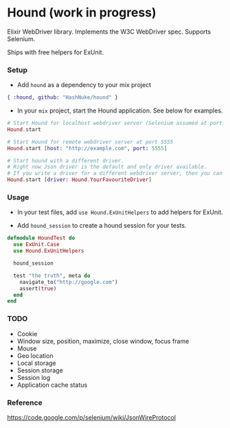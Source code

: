 # Hound (work in progress)

Elixir WebDriver library. Implements the W3C WebDriver spec. Supports Selenium.

Ships with free helpers for ExUnit.

### Setup

* Add `hound` as a dependency to your mix project

```elixir
{ :hound, github: "HashNuke/hound" }
```

* In your `mix` project, start the Hound application. See below for examples.

```elixir
# Start Hound for localhost webdriver server (Selenium assumed at port 4444)
Hound.start

# Start Hound for remote webdriver server at port 5555
Hound.start [host: "http://example.com", port: 5555]

# Start hound with a different driver.
# Right now Json driver is the default and only driver available.
# If you write a driver for a different webdriver server, then you can use it like this.
Hound.start [driver: Hound.YourFavouriteDriver]
```

### Usage

* In your test files, add `use Hound.ExUnitHelpers` to add helpers for ExUnit.

* Add `hound_session` to create a hound session for your tests.

```elixir
defmodule HoundTest do
  use ExUnit.Case
  use Hound.ExUnitHelpers

  hound_session

  test "the truth", meta do
    navigate_to("http://google.com")
    assert(true)
  end
end
```

### TODO

* Cookie
* Window size, position, maximize, close window, focus frame
* Mouse
* Geo location
* Local storage
* Session storage
* Session log
* Application cache status

### Reference

https://code.google.com/p/selenium/wiki/JsonWireProtocol
